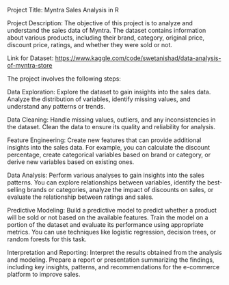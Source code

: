Project Title: Myntra Sales Analysis in R 

Project Description:
The objective of this project is to analyze and understand the sales data of Myntra. The dataset contains information about various products, including their brand, category, original price, discount price, ratings, and whether they were sold or not.

Link for Dataset: https://www.kaggle.com/code/swetanishad/data-analysis-of-myntra-store

The project involves the following steps:

Data Exploration: Explore the dataset to gain insights into the sales data. Analyze the distribution of variables, identify missing values, and understand any patterns or trends.

Data Cleaning: Handle missing values, outliers, and any inconsistencies in the dataset. Clean the data to ensure its quality and reliability for analysis.

Feature Engineering: Create new features that can provide additional insights into the sales data. For example, you can calculate the discount percentage, create categorical variables based on brand or category, or derive new variables based on existing ones.

Data Analysis: Perform various analyses to gain insights into the sales patterns. You can explore relationships between variables, identify the best-selling brands or categories, analyze the impact of discounts on sales, or evaluate the relationship between ratings and sales.

Predictive Modeling: Build a predictive model to predict whether a product will be sold or not based on the available features. Train the model on a portion of the dataset and evaluate its performance using appropriate metrics. You can use techniques like logistic regression, decision trees, or random forests for this task.

Interpretation and Reporting: Interpret the results obtained from the analysis and modeling. Prepare a report or presentation summarizing the findings, including key insights, patterns, and recommendations for the e-commerce platform to improve sales.
